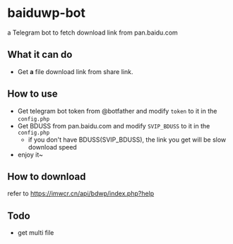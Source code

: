 # baiduwp-bot
a Telegram bot to fetch download link from pan.baidu.com

## What it can do
- Get **a** file download link from share link.

## How to use
- Get telegram bot token from @botfather and modify `token` to it in the `config.php`
- Get BDUSS from pan.baidu.com and modify `SVIP_BDUSS` to it in the `config.php`
  - if you don't have BDUSS(SVIP_BDUSS), the link you get will be slow download speed
- enjoy it~

## How to download
refer to https://imwcr.cn/api/bdwp/index.php?help

## Todo
- get multi file